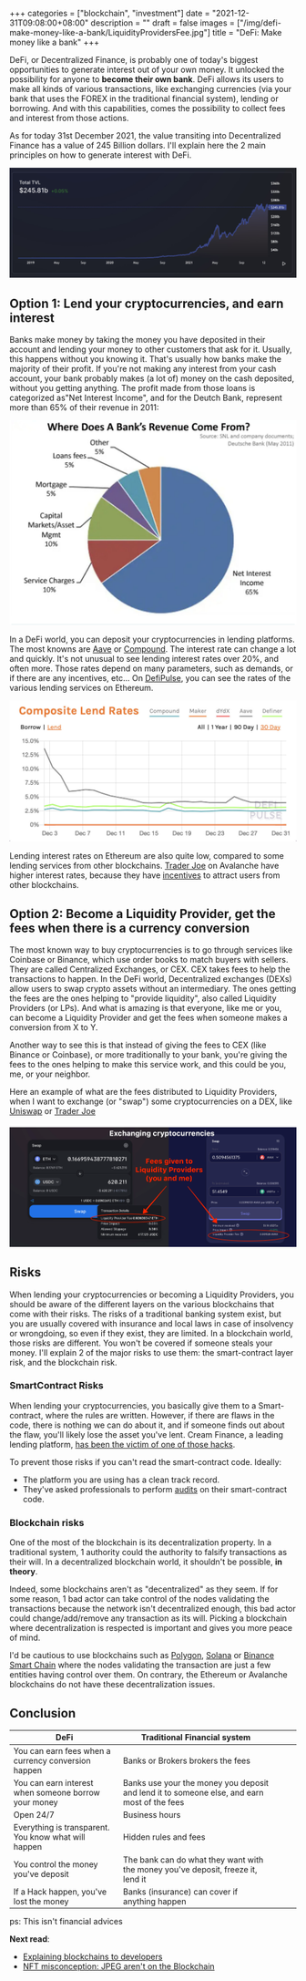 +++
categories = ["blockchain", "investment"]
date = "2021-12-31T09:08:00+08:00"
description = ""
draft = false
images = ["/img/defi-make-money-like-a-bank/LiquidityProvidersFee.jpg"]
title = "DeFi: Make money like a bank"
+++

DeFi, or Decentralized Finance, is probably one of today's biggest opportunities to generate interest out of your own money. It unlocked the possibility for anyone to **become their own bank**. DeFi allows its users to make all kinds of various transactions, like exchanging currencies (via your bank that uses the FOREX in the traditional financial system), lending or borrowing. And with this capabilities, comes the possibility to collect fees and interest from those actions.

As for today 31st December 2021, the value transiting into Decentralized Finance has a value of 245 Billion dollars. I'll explain here the 2 main principles on how to generate interest with DeFi.

![Total Value Locked DeFi](/img/defi-make-money-like-a-bank/defi-lama-total-value-locked.jpg)


## Option 1: Lend your cryptocurrencies, and earn interest
Banks make money by taking the money you have deposited in their account and lending your money to other customers that ask for it. Usually, this happens without you knowing it. That's usually how banks make the majority of their profit. If you're not making any interest from your cash account, your bank probably makes (a lot of) money on the cash deposited, without you getting anything.  The profit made from those loans is categorized as"Net Interest Income", and for the Deutch Bank, represent more than 65% of their revenue in 2011: 

![How Banks make money diagram](/img/defi-make-money-like-a-bank/how-banks-make-money.jpg)

In a DeFi world, you can deposit your cryptocurrencies in lending platforms. The most knowns are [Aave](https://app.aave.com/markets) or [Compound](https://app.compound.finance/). The interest rate can change a lot and quickly. It's not unusual to see lending interest rates over 20%, and often more. Those rates depend on many parameters, such as demands, or if there are any incentives, etc... On [DefiPulse](https://defipulse.com/defi-lending), you can see the rates of the various lending services on Ethereum. 

![DeFi Lending Rates across time USDC](/img/defi-make-money-like-a-bank/defi-protocols-lending-rate-accross-time.jpg)

Lending interest rates on Ethereum are also quite low, compared to some lending services from other blockchains. [Trader Joe](https://traderjoexyz.com/#/lending) on Avalanche have higher interest rates, because they have [incentives](https://medium.com/avalancheavax/trader-joe-enters-avalanche-rush-with-an-incentives-program-up-to-20m-4646c6c20261) to attract users from other blockchains.

## Option 2: Become a Liquidity Provider, get the fees when there is a currency conversion

The most known way to buy cryptocurrencies is to go through services like Coinbase or Binance, which use order books to match buyers with sellers. They are called Centralized Exchanges, or CEX. CEX takes fees to help the transactions to happen. In the DeFi world, Decentralized exchanges (DEXs) allow users to swap crypto assets without an intermediary. The ones getting the fees are the ones helping to "provide liquidity", also called Liquidity Providers (or LPs). And what is amazing is that everyone, like me or you, can become a Liquidity Provider and get the fees when someone makes a conversion from X to Y.

Another way to see this is that instead of giving the fees to CEX (like Binance or Coinbase), or more traditionally to your bank, you're giving the fees to the ones helping to make this service work, and this could be you, me, or your neighbor.

Here an example of what are the fees distributed to Liquidity Providers, when I want to exchange (or "swap") some cryptocurrencies on a DEX, like [Uniswap](https://uniswap.org) or [Trader Joe](https://www.traderjoexyz.com/) 

![Uniswap and TraderJoe LP fees](/img/defi-make-money-like-a-bank/LiquidityProvidersFee.jpg)


## Risks
When lending your cryptocurrencies or becoming a Liquidity Providers, you should be aware of the different layers on the various blockchains that come with their risks. The risks of a traditional banking system exist, but you are usually covered with insurance and local laws in case of insolvency or wrongdoing, so even if they exist, they are limited.  In a blockchain world, those risks are different. You won't be covered if someone steals your money. I'll explain 2 of the major risks to use them: the smart-contract layer risk, and the blockchain risk.

### SmartContract Risks

When lending your cryptocurrencies, you basically give them to a Smart-contract, where the rules are written. However, if there are flaws in the code, there is nothing we can do about it, and if someone finds out about the flaw, you'll likely lose the asset you've lent.  Cream Finance, a leading lending platform, [has been the victim of one of those hacks](https://medium.com/@AndyPavia/swissblock-post-mortem-cream-finance-hack-7c1caff4335c). 

To prevent those risks if you can't read the smart-contract code. Ideally:
- The platform you are using has a clean track record. 
- They've asked professionals to perform [audits](https://coinmarketcap.com/alexandria/glossary/smart-contract-audit) on their smart-contract code. 

### Blockchain risks
One of the most of the blockchain is its decentralization property. In a traditional system, 1 authority could the authority to falsify transactions as their will. In a decentralized blockchain world, it shouldn't be possible, **in theory**.

Indeed, some blockchains aren't as "decentralized" as they seem. If for some reason, 1 bad actor can take control of the nodes validating the transactions because the network isn't decentralized enough, this bad actor could change/add/remove any transaction as its will. Picking a blockchain where decentralization is respected is important and gives you more peace of mind. 

I'd be cautious to use blockchains such as [Polygon](https://www.reddit.com/r/CryptoCurrency/comments/nfsger/polygon_matics_network_centralization_issue_top_3/), [Solana](https://cointelegraph.com/news/scalability-or-stability-solana-network-outages-show-work-still-needed) or [Binance Smart Chain](https://twitter.com/WilsonWithiam/status/1381420702918664194) where the nodes validating the transaction are just a few entities having control over them. On contrary, the Ethereum or Avalanche blockchains do not have these decentralization issues. 

## Conclusion
| DeFi                                                 | Traditional Financial system                                                                 |   |   |   |
|------------------------------------------------------|----------------------------------------------------------------------------------------------|---|---|---|
| You can earn fees when a currency conversion happen  | Banks or Brokers brokers the fees                                                            |   |   |   |
| You can earn interest when someone borrow your money | Banks use your the money you deposit and lend it to someone else, and earn most of the fees  |   |   |   |
| Open 24/7                                            | Business hours                                                                               |   |   |   |
| Everything is transparent. You know what will happen | Hidden rules and fees                                                                        |   |   |   |
| You control the money you've deposit                 | The bank can do what they want with the money you've deposit, freeze it, lend it             |   |   |   |
| If a Hack happen, you've lost the money              | Banks (insurance) can cover if anything happen                                               |   |   |   |

ps: This isn't financial advices

**Next read**: 
- [Explaining blockchains to developers](/posts/explaining-blockchains-to-developers)
- [NFT misconception: JPEG aren't on the Blockchain](posts/nft-misconception-image-arent-on-blockchains/)
